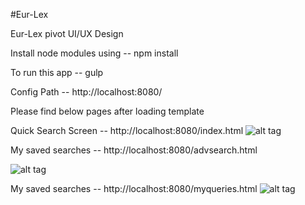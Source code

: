#Eur-Lex

Eur-Lex pivot UI/UX Design

Install node modules using -- npm install

To run this app -- gulp

Config Path -- http://localhost:8080/


Please find below pages after loading template 


Quick Search Screen -- http://localhost:8080/index.html
![alt tag](https://raw.githubusercontent.com/ishwarkatwe/eur-lex/master/snapshots/quicksearch.png)


My saved searches -- http://localhost:8080/advsearch.html

![alt tag](https://raw.githubusercontent.com/ishwarkatwe/eur-lex/master/snapshots/advSearch.png)


My saved searches -- http://localhost:8080/myqueries.html
![alt tag](https://raw.githubusercontent.com/ishwarkatwe/eur-lex/master/snapshots/myqueries.png)
